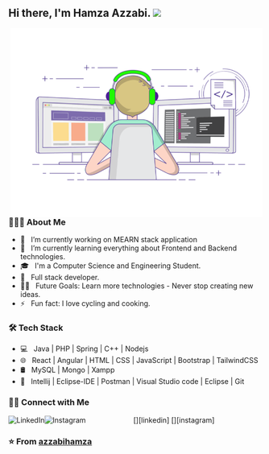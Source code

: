 <h2> Hi there, I'm Hamza Azzabi. <img src="https://github.com/souvikguria98/souvikguria98/blob/master/Hi.gif" width="25"></h2>
<img align="right" alt="GIF" src="https://raw.githubusercontent.com/devSouvik/devSouvik/master/gif3.gif" width="500"/>

<h3> 👨🏻‍💻 About Me </h3>

- 🔭 &nbsp; I’m currently working on MEARN stack application
- 🤔 &nbsp; I’m currently learning everything about Frontend and Backend technologies.
- 🎓 &nbsp; I'm a Computer Science and Engineering Student.  
- 💼 &nbsp; Full stack developer.
- 💪🏼 &nbsp; Future Goals: Learn more technologies - Never stop creating new ideas.
- ⚡ &nbsp; Fun fact: I love cycling and cooking.

<h3>🛠 Tech Stack</h3>

- 💻 &nbsp; Java | PHP | Spring | C++ | Nodejs
- 🌐 &nbsp; React | Angular | HTML | CSS | JavaScript | Bootstrap | TailwindCSS 
- 🛢 &nbsp; MySQL | Mongo | Xampp
- 🔧 &nbsp; Intellij | Eclipse-IDE | Postman | Visual Studio code | Eclipse | Git




<h3> 🤝🏻 Connect with Me </h3>

<p align="center">
[<img align="left" alt="LinkedIn" height="30px" src="https://www.flaticon.com/svg/static/icons/svg/725/725337.svg"/>][linkedin]
[<img align="left" alt="Instagram" height="30px" src="https://image.flaticon.com/icons/svg/725/725278.svg" />][instagram]
</p>

### ⭐️ From [azzabihamza](https://github.com/azzabihamza) ### 
